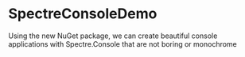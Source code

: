 # SpectreConsoleDemo
Using the new NuGet package, we can create beautiful console applications with Spectre.Console that are not boring or monochrome
